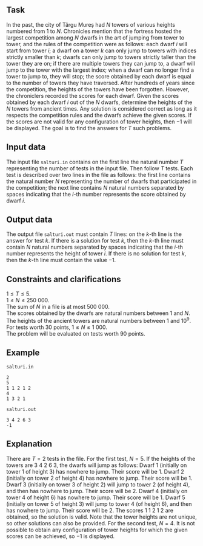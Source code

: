 ## Task

In the past, the city of Târgu Mureș had $N$ towers of various heights numbered from $1$ to $N$. Chronicles mention that the fortress hosted the largest competition among $N$ dwarfs in the art of jumping from tower to tower, and the rules of the competition were as follows: each dwarf $i$ will start from tower $i$; a dwarf on a tower $k$ can only jump to towers with indices strictly smaller than $k$; dwarfs can only jump to towers strictly taller than the tower they are on; if there are multiple towers they can jump to, a dwarf will jump to the tower with the largest index; when a dwarf can no longer find a tower to jump to, they will stop; the score obtained by each dwarf is equal to the number of towers they have traversed. After hundreds of years since the competition, the heights of the towers have been forgotten. However, the chroniclers recorded the scores for each dwarf. Given the scores obtained by each dwarf $i$ out of the $N$ dwarfs, determine the heights of the $N$ towers from ancient times. Any solution is considered correct as long as it respects the competition rules and the dwarfs achieve the given scores. If the scores are not valid for any configuration of tower heights, then $-1$ will be displayed. The goal is to find the answers for $T$ such problems.

## Input data

The input file `salturi.in` contains on the first line the natural number $T$ representing the number of tests in the input file. Then follow $T$ tests. Each test is described over two lines in the file as follows: the first line contains the natural number $N$ representing the number of dwarfs that participated in the competition; the next line contains $N$ natural numbers separated by spaces indicating that the $i$-th number represents the score obtained by dwarf $i$.

## Output data

The output file `salturi.out` must contain $T$ lines: on the $k$-th line is the answer for test $k$. If there is a solution for test $k$, then the $k$-th line must contain $N$ natural numbers separated by spaces indicating that the $i$-th number represents the height of tower $i$. If there is no solution for test $k$, then the $k$-th line must contain the value $-1$.

## Constraints and clarifications

$1 \leq T \leq 5$.  
$1 \leq N \leq 250\ 000$.  
The sum of $N$ in a file is at most $500\ 000$.  
The scores obtained by the dwarfs are natural numbers between $1$ and $N$.  
The heights of the ancient towers are natural numbers between $1$ and $10^9$.  
For tests worth $30$ points, $1 \leq N \leq 1\ 000$.  
The problem will be evaluated on tests worth $90$ points.

## Example

`salturi.in`
```
2
5
1 1 2 1 2
4
1 3 2 1
```

`salturi.out`
```
3 4 2 6 3
-1
```

## Explanation

There are $T=2$ tests in the file. For the first test, $N=5$. If the heights of the towers are $3$ $4$ $2$ $6$ $3$, the dwarfs will jump as follows: Dwarf $1$ (initially on tower $1$ of height $3$) has nowhere to jump. Their score will be $1$. Dwarf $2$ (initially on tower $2$ of height $4$) has nowhere to jump. Their score will be $1$. Dwarf $3$ (initially on tower $3$ of height $2$) will jump to tower $2$ (of height $4$), and then has nowhere to jump. Their score will be $2$. Dwarf $4$ (initially on tower $4$ of height $6$) has nowhere to jump. Their score will be $1$. Dwarf $5$ (initially on tower $5$ of height $3$) will jump to tower $4$ (of height $6$), and then has nowhere to jump. Their score will be $2$. The scores $1$ $1$ $2$ $1$ $2$ are obtained, so the solution is valid. Note that the tower heights are not unique, so other solutions can also be provided. For the second test, $N=4$. It is not possible to obtain any configuration of tower heights for which the given scores can be achieved, so $-1$ is displayed.